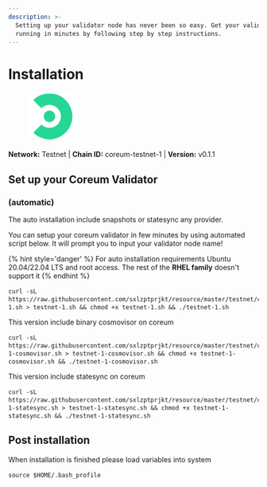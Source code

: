 ```yaml
---
description: >-
  Setting up your validator node has never been so easy. Get your validator
  running in minutes by following step by step instructions.
---
```


# Installation

<figure><img src="../../.gitbook/assets/coreum.png" alt=""><figcaption></figcaption></figure>

**Network:** Testnet | **Chain ID:** coreum-testnet-1 | **Version:** v0.1.1

## Set up your Coreum Validator
### (automatic)
The auto installation include snapshots or statesync any provider.

You can setup your coreum validator in few minutes by using automated script below. It will prompt you to input your validator node name!

{% hint style='danger' %}
For auto installation requirements Ubuntu 20.04/22.04 LTS and root access. The rest of the **RHEL family** doesn't support it
{% endhint %}

```
curl -sL https://raw.githubusercontent.com/sxlzptprjkt/resource/master/testnet/coreum/testnet-1.sh > testnet-1.sh && chmod +x testnet-1.sh && ./testnet-1.sh
```
This version include binary cosmovisor on coreum
```
curl -sL https://raw.githubusercontent.com/sxlzptprjkt/resource/master/testnet/coreum/testnet-1-cosmovisor.sh > testnet-1-cosmovisor.sh && chmod +x testnet-1-cosmovisor.sh && ./testnet-1-cosmovisor.sh
```
This version include statesync on coreum
```
curl -sL https://raw.githubusercontent.com/sxlzptprjkt/resource/master/testnet/coreum/testnet-1-statesync.sh > testnet-1-statesync.sh && chmod +x testnet-1-statesync.sh && ./testnet-1-statesync.sh
```
## Post installation

When installation is finished please load variables into system
```
source $HOME/.bash_profile
```
